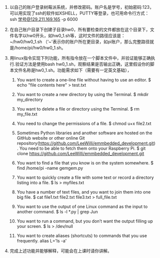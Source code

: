 1.	以自己的账户登录树莓派系统，并修改密码。账户名是学号，初始密码:123，可以用实现了ssh的软件如XSHELL，PUTTY等登录，也可用命令行方式：
ssh 学号@129.211.169.165 -p 6000

2.	在自己账户目录下创建子目录hw0，所有要检查的文件都放在这个目录下，文件名字以hw0开头，如hw0_1.sh等，这时文件的路径应该是： \~/hw0/hw0_1.sh （‘~'表示你的账户所在更目录，如pi账户，那么完整路径就是/home/pi/hw0/hw0_1.sh。

3.	用linux指令实现下列功能，所有指令放在一个脚本文件中，并验证能够正确执行.验证方法是使用bash hw0_1.sh，观察结果是否输出正确，这里假设你的脚本文件名称是hw0_1.sh。功能需求如下（需要有一定英文基础），
    1.  You want to create a one-line file without having to use an editor.
$ echo "file contents here" > test.txt

    2.  You want to create a new directory by using the Terminal.
$ mkdir my_directory

    3.  You want to delete a file or directory using the Terminal.
$ rm my_file.txt

    4.  You need to change the permissions of a file.
$ chmod u+x file2.txt

    5.  Sometimes Python libraries and another software are hosted on the GitHub website or other online Git repository(https://github.com/LeeWilli/emmbedded_development.git). You need to be able to fetch them onto your Raspberry Pi.
$ git clone https://github.com/LeeWilli/emmbedded_development.git

    6.  You want to find a file that you know is on the system somewhere.
$ find /home/pi -name gemgem.py

    7.  You want to quickly create a file with some text or record a directory listing into a file.
$ ls > myfiles.txt

    8.  You have a number of text files, and you want to join them into one big file.
$ cat file1.txt file2.txt file3.txt > full_file.txt

    9.  You want to use the output of one Linux command as the input to another command.
$ ls -l *.py | grep Jun

    10. You want to run a command, but you don’t want the output filling up your screen.
$ ls > /dev/null

    11. You want to create aliases (shortcuts) to commands that you use frequently.
alias L='ls -a'

4.  完成上述功能并能够解释，可能会在上课时请你讲解。

